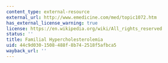 ```yaml
---
content_type: external-resource
external_url: http://www.emedicine.com/med/topic1072.htm
has_external_license_warning: true
license: https://en.wikipedia.org/wiki/All_rights_reserved
status: ''
title: Familial Hypercholesterolemia
uid: 44c9d030-1508-488f-8b74-2518f5afbca5
wayback_url: ''
---
```

